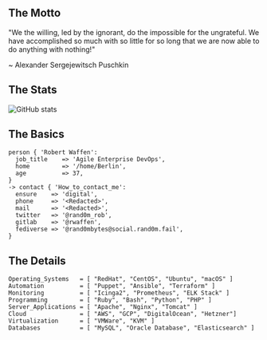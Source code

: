 ## The Motto

"We the willing, led by the ignorant, do the impossible for the ungrateful. We have accomplished so much with so little for so long that we are now able to do anything with nothing!"

~ Alexander Sergejewitsch Puschkin

## The Stats

![ GitHub stats](https://github-readme-stats.vercel.app/api?username=rwaffen&show_icons=true&count_private=true)



## The Basics

```
person { 'Robert Waffen':
  job_title    => 'Agile Enterprise DevOps',
  home         => '/home/Berlin',
  age          => 37,
}
-> contact { 'How_to_contact_me':
  ensure    => 'digital',
  phone     => '<Redacted>',
  mail      => '<Redacted>',
  twitter   => '@rand0m_rob',
  gitlab    => '@rwaffen',
  fediverse => '@rand0mbytes@social.rand0m.fail',
}
```

## The Details

```
Operating_Systems   = [ "RedHat", "CentOS", "Ubuntu", "macOS" ]
Automation          = [ "Puppet", "Ansible", "Terraform" ]
Monitoring          = [ "Icinga2", "Prometheus", "ELK Stack" ]
Programming         = [ "Ruby", "Bash", "Python", "PHP" ]
Server_Applications = [ "Apache", "Nginx", "Tomcat" ]
Cloud               = [ "AWS", "GCP", "DigitalOcean", "Hetzner"]
Virtualization      = [ "VMWare", "KVM" ]
Databases           = [ "MySQL", "Oracle Database", "Elasticsearch" ]
```

